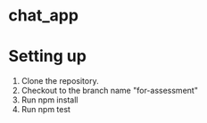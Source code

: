 # chat_app


# Setting up

1. Clone the repository.
2. Checkout to the branch name "for-assessment"
3. Run npm install
4. Run npm test
